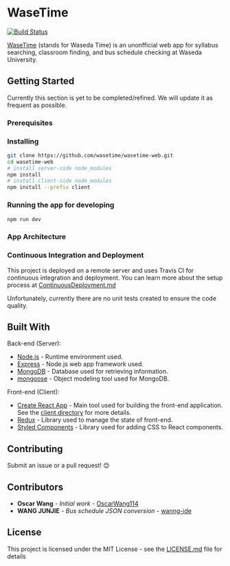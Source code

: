 # WaseTime

[![Build Status](https://travis-ci.org/wasetime/wasetime-web.svg?branch=master)](https://travis-ci.org/wasetime/wasetime-web)

[WaseTime](https://wasetime.com) (stands for Waseda Time) is an unonfficial web app for syllabus searching, classroom finding, and bus schedule checking at Waseda University.

## Getting Started

Currently this section is yet to be completed/refined. We will update it as frequent as possible.

### Prerequisites

### Installing

```bash
git clone https://github.com/wasetime/wasetime-web.git
cd wasetime-web
# install server-side node_modules
npm install
# install client-side node_modules
npm install --prefix client
```

### Running the app for developing

```bash
npm run dev
```
### App Architecture

### Continuous Integration and Deployment

This project is deployed on a remote server and uses Travis CI for continuous integration and deployment. You can learn more about the setup process at  [ContinuousDeployment.md](docs/ContinuousDeployment.md)

Unfortunately, currently there are no unit tests
created to ensure the code quality.

## Built With

Back-end (Server):
* [Node.js](https://nodejs.org/) - Runtime environment used.
* [Express](http://expressjs.com/) - Node.js web app framework used.
* [MongoDB](https://www.mongodb.com/) - Database used for retrieving information.
* [mongoose](http://mongoosejs.com/) - Object modeling tool used for MongoDB.

Front-end (Client):
* [Create React App](https://github.com/facebook/create-react-app) - Main tool used for building the front-end application. See the [client directory](client/) for more details.
* [Redux](https://redux.js.org) - Library used to manage the state of front-end.
* [Styled Components](https://www.styled-components.com) - Library used for adding CSS to React components.


## Contributing

Submit an issue or a pull request! :blush:

## Contributors

* **Oscar Wang** - _Initial work_ - [OscarWang114](https://github.com/OscarWang114)
* **WANG JUNJIE** - _Bus schedule JSON conversion_ - [wanng-ide](https://github.com/wanng-ide)

## License

This project is licensed under the MIT License - see the [LICENSE.md](LICENSE.md) file for details
